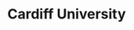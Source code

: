 ---
title: "Cardiff University"
link: https://www.cardiff.ac.uk/
logo: "cardiff_university.svg"

# Events sponsored denoted by `<hackday>` and sponsorship amount/resource
events:
  23-cardiff: "For the Venue"
  28-cardiff: ""
---